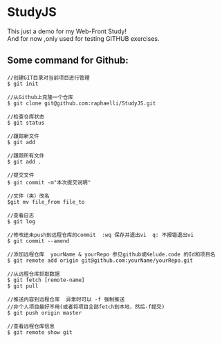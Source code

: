 # StudyJS
This just a demo for my Web-Front Study!  
And for now ,only used for testing GITHUB exercises.

## Some command for Github:
```
//创建GIT目录对当前项目进行管理
$ git init      

//从Github上克隆一个仓库
$ git clone git@github.com:raphaelli/StudyJS.git

//检查仓库状态
$ git status

//跟踪新文件
$ git add   

//跟踪所有文件
$ git add .

//提交文件
$ git commit -m"本次提交说明"

//文件（夹）改名
$git mv file_from file_to

//查看日志
$ git log

//修改还未push到远程仓库的commit  :wq 保存并退出vi  q: 不报错退出vi
$ git commit --amend

//添加远程仓库  yourName & yourRepo 参见github或Kelude.code 的Id和项目名
$ git remote add origin git@github.com:yourName/yourRepo.git

//从远程仓库抓取数据
$ git fetch [remote-name]
$ git pull

//推送内容到远程仓库  异常时可以 -f 强制推送
//非个人项目最好不用(或者将项目全部fetch到本地，然后-f提交)
$ git push origin master

//查看远程仓库信息
$ git remote show git



```
